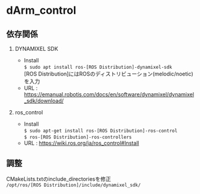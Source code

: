 # dArm_control

## 依存関係
1. DYNAMIXEL SDK
    -   Install  
        `$ sudo apt install ros-[ROS Distribution]-dynamixel-sdk`  
        [ROS Distribution]にはROSのディストリビューション(melodic/noetic)を入力
    -   URL : https://emanual.robotis.com/docs/en/software/dynamixel/dynamixel_sdk/download/

2. ros_control
    -   Install  
        `$ sudo apt-get install ros-[ROS Distribution]-ros-control`  
        `$ ros-[ROS Distribution]-ros-controllers`
    -   URL : https://wiki.ros.org/ja/ros_control#Install

## 調整
CMakeLists.txtのinclude_directoriesを修正  
`/opt/ros/[ROS Distribution]/include/dynamixel_sdk/`